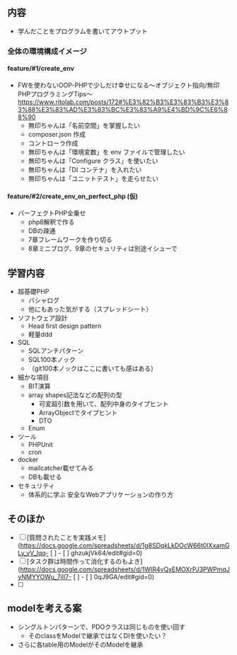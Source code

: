## 内容
- 学んだことをプログラムを書いてアウトプット

### 全体の環境構成イメージ
#### feature/#1/create_env
- FWを使わないOOP-PHPで少しだけ幸せになる〜オブジェクト指向/無印PHPプログラミングTips〜
https://www.ritolab.com/posts/172#%E3%82%B3%E3%83%B3%E3%83%88%E3%83%AD%E3%83%BC%E3%83%A9%E4%BD%9C%E6%88%90
  - 無印ちゃんは「名前空間」を掌握したい
  - composer.json 作成
  - コントローラ作成
  - 無印ちゃんは「環境変数」を env ファイルで管理したい
  - 無印ちゃんは「Configure クラス」を使いたい
  - 無印ちゃんは「DI コンテナ」を入れたい
  - 無印ちゃんは「ユニットテスト」を走らせたい

#### feature/#2/create_env_on_perfect_php (仮)
- パーフェクトPHP全乗せ
  - php8解釈で作る
  - DBの疎通
  - 7章フレームワークを作り切る
  - 8章ミニブログ、9章のセキュリティは別途イシューで

## 学習内容
- 超基礎PHP
  - バシャログ
  - 他にもあった気がする（スプレッドシート）
- ソフトウェア設計
  - Head first design pattern
  - 軽量ddd
- SQL
  - SQLアンチパターン
  - SQL100本ノック
  - （git100本ノックはここに書いても感はある）
- 細かな項目
  - BIT演算
  - array shapes記法などの配列の型
    - 可変超引数を用いて、配列中身のタイプヒント
    - ArrayObjectでタイプヒント
    - DTO
  - Enum
- ツール
  - PHPUnit
  - cron
- docker
  - mailcatcher載せてみる
  - DBも載せる
- セキュリティ
  - 体系的に学ぶ 安全なWebアプリケーションの作り方

## そのほか
- [ ]  [質問されたことを実践メモ](https://docs.google.com/spreadsheets/d/1g8SDqkLkDOcW66t0IXxamGLy_yV_lqq- [ ] - [ ] ghzukjVk64/edit#gid=0)
- [ ]  [タスク群は時間作って消化するのもよき](https://docs.google.com/spreadsheets/d/1WIR4vQxEMOXrPJ3PWPmqJyNMYYOWu_7jIl7- [ ] - [ ] 0qJ9GA/edit#gid=0)
- [ ]  


## modelを考える案
- シングルトンパターンで、PDOクラスは同じものを使い回す
  - そのclassをModelで継承ではなくDIを使いたい？
- さらに各table用のModelがそのModelを継承

